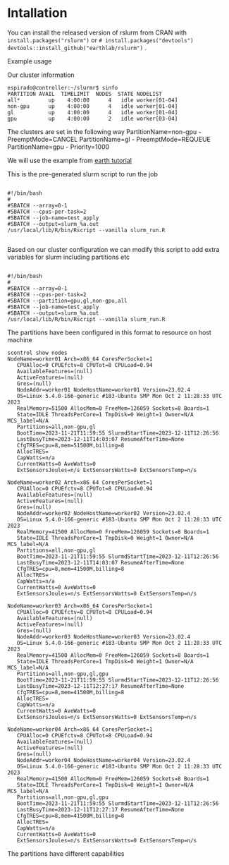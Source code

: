 # Intallation

You can install the released version of rslurm from CRAN with
` install.packages("rslurm")`  or  ` # install.packages("devtools") devtools::install_github("earthlab/rslurm") ` . 

Example usage 

Our cluster information 
```
espirado@controller:~/slurmr$ sinfo
PARTITION AVAIL  TIMELIMIT  NODES  STATE NODELIST
all*         up    4:00:00      4   idle worker[01-04]
non-gpu      up    4:00:00      4   idle worker[01-04]
gl           up    4:00:00      4   idle worker[01-04]
gpu          up    4:00:00      2   idle worker[03-04]

```

The clusters are set in the following way 
PartitionName=non-gpu - PreemptMode=CANCEL
PartitionName=gl  - PreemptMode=REQUEUE
PartitionName=gpu - Priority=1000 

We will use the example from  [earth tutorial](https://www.earthdatascience.org/rslurm/articles/rslurm.html)


This is the pre-generated slurm script to run the job 

```

#!/bin/bash
#
#SBATCH --array=0-1
#SBATCH --cpus-per-task=2
#SBATCH --job-name=test_apply
#SBATCH --output=slurm_%a.out
/usr/local/lib/R/bin/Rscript --vanilla slurm_run.R


```

Based on our cluster configuration we can modify this script to add extra variables for slurm including partitions etc
```

#!/bin/bash
#
#SBATCH --array=0-1
#SBATCH --cpus-per-task=2
#SBATCH --partition=gpu,gl,non-gpu,all
#SBATCH --job-name=test_apply
#SBATCH --output=slurm_%a.out
/usr/local/lib/R/bin/Rscript --vanilla slurm_run.R

```

The partitions have been configured in this format to resource on host machine 

```
scontrol show nodes
NodeName=worker01 Arch=x86_64 CoresPerSocket=1 
   CPUAlloc=0 CPUEfctv=8 CPUTot=8 CPULoad=0.94
   AvailableFeatures=(null)
   ActiveFeatures=(null)
   Gres=(null)
   NodeAddr=worker01 NodeHostName=worker01 Version=23.02.4
   OS=Linux 5.4.0-166-generic #183-Ubuntu SMP Mon Oct 2 11:28:33 UTC 2023 
   RealMemory=51500 AllocMem=0 FreeMem=126059 Sockets=8 Boards=1
   State=IDLE ThreadsPerCore=1 TmpDisk=0 Weight=1 Owner=N/A MCS_label=N/A
   Partitions=all,non-gpu,gl 
   BootTime=2023-11-21T11:59:55 SlurmdStartTime=2023-12-11T12:26:56
   LastBusyTime=2023-12-11T14:03:07 ResumeAfterTime=None
   CfgTRES=cpu=8,mem=51500M,billing=8
   AllocTRES=
   CapWatts=n/a
   CurrentWatts=0 AveWatts=0
   ExtSensorsJoules=n/s ExtSensorsWatts=0 ExtSensorsTemp=n/s

NodeName=worker02 Arch=x86_64 CoresPerSocket=1 
   CPUAlloc=0 CPUEfctv=8 CPUTot=8 CPULoad=0.94
   AvailableFeatures=(null)
   ActiveFeatures=(null)
   Gres=(null)
   NodeAddr=worker02 NodeHostName=worker02 Version=23.02.4
   OS=Linux 5.4.0-166-generic #183-Ubuntu SMP Mon Oct 2 11:28:33 UTC 2023 
   RealMemory=41500 AllocMem=0 FreeMem=126059 Sockets=8 Boards=1
   State=IDLE ThreadsPerCore=1 TmpDisk=0 Weight=1 Owner=N/A MCS_label=N/A
   Partitions=all,non-gpu,gl 
   BootTime=2023-11-21T11:59:55 SlurmdStartTime=2023-12-11T12:26:56
   LastBusyTime=2023-12-11T14:03:07 ResumeAfterTime=None
   CfgTRES=cpu=8,mem=41500M,billing=8
   AllocTRES=
   CapWatts=n/a
   CurrentWatts=0 AveWatts=0
   ExtSensorsJoules=n/s ExtSensorsWatts=0 ExtSensorsTemp=n/s

NodeName=worker03 Arch=x86_64 CoresPerSocket=1 
   CPUAlloc=0 CPUEfctv=8 CPUTot=8 CPULoad=0.94
   AvailableFeatures=(null)
   ActiveFeatures=(null)
   Gres=(null)
   NodeAddr=worker03 NodeHostName=worker03 Version=23.02.4
   OS=Linux 5.4.0-166-generic #183-Ubuntu SMP Mon Oct 2 11:28:33 UTC 2023 
   RealMemory=41500 AllocMem=0 FreeMem=126059 Sockets=8 Boards=1
   State=IDLE ThreadsPerCore=1 TmpDisk=0 Weight=1 Owner=N/A MCS_label=N/A
   Partitions=all,non-gpu,gl,gpu 
   BootTime=2023-11-21T11:59:55 SlurmdStartTime=2023-12-11T12:26:56
   LastBusyTime=2023-12-11T12:27:17 ResumeAfterTime=None
   CfgTRES=cpu=8,mem=41500M,billing=8
   AllocTRES=
   CapWatts=n/a
   CurrentWatts=0 AveWatts=0
   ExtSensorsJoules=n/s ExtSensorsWatts=0 ExtSensorsTemp=n/s

NodeName=worker04 Arch=x86_64 CoresPerSocket=1 
   CPUAlloc=0 CPUEfctv=8 CPUTot=8 CPULoad=0.94
   AvailableFeatures=(null)
   ActiveFeatures=(null)
   Gres=(null)
   NodeAddr=worker04 NodeHostName=worker04 Version=23.02.4
   OS=Linux 5.4.0-166-generic #183-Ubuntu SMP Mon Oct 2 11:28:33 UTC 2023 
   RealMemory=41500 AllocMem=0 FreeMem=126059 Sockets=8 Boards=1
   State=IDLE ThreadsPerCore=1 TmpDisk=0 Weight=1 Owner=N/A MCS_label=N/A
   Partitions=all,non-gpu,gl,gpu 
   BootTime=2023-11-21T11:59:55 SlurmdStartTime=2023-12-11T12:26:56
   LastBusyTime=2023-12-11T12:27:17 ResumeAfterTime=None
   CfgTRES=cpu=8,mem=41500M,billing=8
   AllocTRES=
   CapWatts=n/a
   CurrentWatts=0 AveWatts=0
   ExtSensorsJoules=n/s ExtSensorsWatts=0 ExtSensorsTemp=n/s

```

The partitions have different capabilities 

